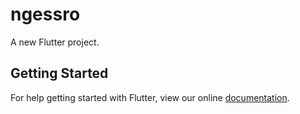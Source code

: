 # ngessro

A new Flutter project.

## Getting Started

For help getting started with Flutter, view our online
[documentation](https://flutter.io/).
